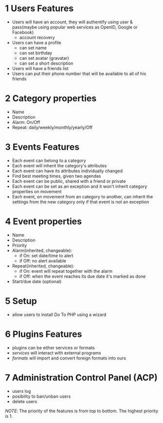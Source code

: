 1 Users Features
===============================
* Users will have an account, they will authentify using user & pass(maybe using
popular web services as OpenID, Google or Facebook)
	* account recovery
* Users can have a profile
	* can set name
	* can set birthday
	* can set avatar (gravatar)
	* can set a short description
* Users will have a friends list
* Users can put their phone number that will be available to all of his friends

2 Category properties
===============================
* Name
* Description
* Alarm: On/Off
* Repeat: daily/weekly/monthly/yearly/Off

3 Events Features
===============================
* Each event can belong to a category
* Each event will inherit the category's attributes
* Each event can have its attributes individually changed
* Find best meeting times, given two agendas
* Each event can be public, shared with a friend or private
* Each event can be set as an exception and it won't inherit category properties
on movement
* Each event, on movement from an category to another, can inherit the settings
  from the new category only if that event is not an exception

4 Event properties
===============================
* Name
* Description
* Priority
* Alarm(inherited, changeable): 
    * if On: set date/time to alert
    * if Off: no alert available
* Repeat(inherited, changeable):
    * if On: event will repeat together with the alarm 
    * if Off: when the event reaches its due date it's marked as done
* Start/due date (optional)

5 Setup
===============================
* allow users to install Do To PHP using a wizard

6 Plugins Features
===============================
* plugins can be either services or formats
* _services_ will interact with external programs
* _formats_ will import and convert foreign formats into ours

7 Administration Control Panel (ACP)
===============================
* users log
* posibility to ban/unban users
* delete users

*NOTE*: The priority of the features is from top to bottom. The highest
 priority is 1.
